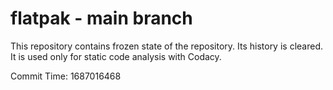 # flatpak - main branch

This repository contains frozen state of the repository.
Its history is cleared. It is used only for static code
analysis with Codacy.

Commit Time: 1687016468
